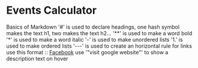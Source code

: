 # Events Calculator

Basics of Markdown
'#' is used to declare headings, one hash symbol makes the text h1, two makes the text h2...
'**' is used to make a word bold
'*' is used to make a word italic
'-' is used to make unordered lists
'1.' is used to make ordered lists
'---' is used to create an horizontal rule
for links use this format :: [Facebook](http://google.com) use '"visit google website"' to show a description text on hover